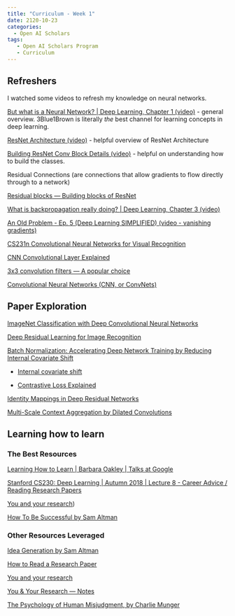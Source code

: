 ```yaml
---
title: "Curriculum - Week 1"
date: 2120-10-23
categories:
  - Open AI Scholars
tags:
   - Open AI Scholars Program
   - Curriculum
---
```

## Refreshers

I watched some videos to refresh my knowledge on neural networks.

[But what is a Neural Network? | Deep Learning, Chapter 1 (video)](https://www.youtube.com/watch?v=aircAruvnKk&ab_channel=3Blue1Brown) - general overview. 3Blue1Brown is literally *the* best channel for learning concepts in deep learning.

[ResNet Architecture (video)](https://www.youtube.com/watch?v=0tBPSxioIZE&ab_channel=deeplizard) - helpful overview of ResNet Architecture

[Building ResNet Conv Block Details (video)](https://www.youtube.com/watch?v=QSXl8S4ZwqQ&ab_channel=PitaKibunja) - helpful on understanding how to build the classes.

Residual Connections (are connections that allow gradients to flow directly through to a network)

[Residual blocks — Building blocks of ResNet](https://towardsdatascience.com/residual-blocks-building-blocks-of-resnet-fd90ca15d6ec)

[What is backpropagation really doing? | Deep Learning, Chapter 3 (video)](https://www.youtube.com/watch?v=Ilg3gGewQ5U&t=1s&ab_channel=3Blue1Brown)

[An Old Problem - Ep. 5 (Deep Learning SIMPLIFIED) (video - vanishing gradients)](https://www.youtube.com/watch?v=SKMpmAOUa2Q&ab_channel=DeepLearning.TV)

[CS231n Convolutional Neural Networks for Visual Recognition](https://cs231n.github.io/convolutional-networks/)

[CNN Convolutional Layer Explained](https://www.youtube.com/watch?v=7PZDbTfvDIQ&ab_channel=XianYaoNg)

[3x3 convolution filters — A popular choice](https://medium.com/@icecreamlabs/3x3-convolution-filters-a-popular-choice-75ab1c8b4da8)

[Convolutional Neural Networks (CNN, or ConvNets)](https://medium.com/@phidaouss/convolutional-neural-networks-cnn-or-convnets-d7c688b0a207)

## Paper Exploration

[ImageNet Classification with Deep Convolutional Neural Networks](http://papers.nips.cc/paper/4824-imagenet-classification-with-deep-convolutional-neural-networks.pdf)

[Deep Residual Learning for Image Recognition](https://openaccess.thecvf.com/content_cvpr_2016/papers/He_Deep_Residual_Learning_CVPR_2016_paper.pdf)

[Batch Normalization: Accelerating Deep Network Training by Reducing Internal Covariate Shift](https://arxiv.org/pdf/1502.03167.pdf)

- [Internal covariate shift](https://machinelearning.wtf/terms/internal-covariate-shift/)

- [Contrastive Loss Explained](https://towardsdatascience.com/contrastive-loss-explaned-159f2d4a87ec)

[Identity Mappings in Deep Residual Networks](https://arxiv.org/pdf/1603.05027v2.pdf)

[Multi-Scale Context Aggregation by Dilated Convolutions](https://arxiv.org/pdf/1511.07122.pdf)

## Learning how to learn

### The Best Resources

[Learning How to Learn | Barbara Oakley | Talks at Google](https://www.youtube.com/watch?v=vd2dtkMINIw&ab_channel=TalksatGoogle)

[Stanford CS230: Deep Learning | Autumn 2018 | Lecture 8 - Career Advice / Reading Research Papers](https://www.youtube.com/watch?v=733m6qBH-jI&ab_channel=stanfordonline)

[You and your research](https://www.youtube.com/watch?v=a1zDuOPkMSw&ab_channel=securitylectures))

[How To Be Successful by Sam Altman](https://blog.samaltman.com/how-to-be-successful)

### Other Resources Leveraged

[Idea Generation by Sam Altman](https://blog.samaltman.com/idea-generation)

[How to Read a Research Paper](https://www.youtube.com/watch?v=SHTOI0KtZnU&ab_channel=SirajRaval)

[You and your research](https://www.cs.utexas.edu/users/dahlin/bookshelf/hamming.html)

[You & Your Research — Notes](https://carnivas.com/you-your-research-notes-d4421ae895ea)

[The Psychology of Human Misjudgment, by Charlie Munger](https://fs.blog/great-talks/psychology-human-misjudgment/)
